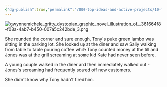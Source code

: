 ```yaml
---
{"dg-publish":true,"permalink":"/000-top-ideas-and-active-projects/10-fiction/sineaters/kate/5/"}
---
```



![gwynnemichele_gritty_dystopian_graphic_novel_illustration_of__361664f8-f08a-4ab7-b450-007a5c242bde_3.png](/img/user/900%20Admin%20Files/902%20Attachments/gwynnemichele_gritty_dystopian_graphic_novel_illustration_of__361664f8-f08a-4ab7-b450-007a5c242bde_3.png)

She rounded the corner and sure enough, Tony's puke green lambo was sitting in the parking lot.  She looked up at the diner and saw Sally walking from table to table pouring coffee while Tony counted money at the till and Jones was at the grill screaming at some kid Kate had never seen before.

A young couple walked in the diner and then immediately walked out - Jones's screaming had frequently scared off new customers.

She didn't know why Tony hadn't fired him.